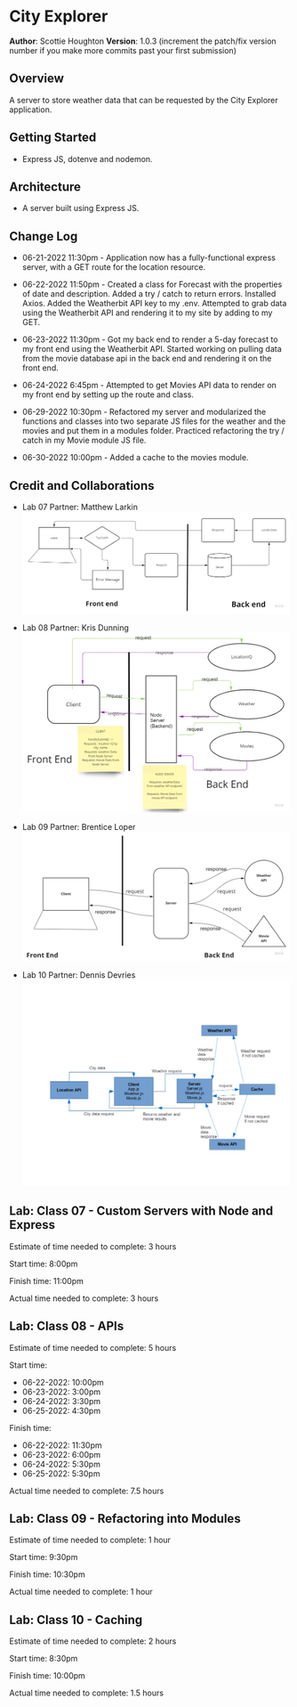 # City Explorer

**Author**: Scottie Houghton
**Version**: 1.0.3 (increment the patch/fix version number if you make more commits past your first submission)

## Overview
A server to store weather data that can be requested by the City Explorer application.

<!-- Provide a high level overview of what this application is and why you are building it, beyond the fact that it's an assignment for this class. (i.e. What's your problem domain?) -->

## Getting Started
* Express JS, dotenve and nodemon.

<!-- What are the steps that a user must take in order to build this app on their own machine and get it running? -->

## Architecture
* A server built using Express JS.
<!-- Provide a detailed description of the application design. What technologies (languages, libraries, etc) you're using, and any other relevant design information. -->

## Change Log
* 06-21-2022 11:30pm - Application now has a fully-functional express server, with a GET route for the location resource.

* 06-22-2022 11:50pm - Created a class for Forecast with the properties of date and description. Added a try / catch to return errors. Installed Axios. Added the Weatherbit API key to my .env. Attempted to grab data using the Weatherbit API and rendering it to my site by adding to my GET.

* 06-23-2022 11:30pm - Got my back end to render a 5-day forecast to my front end using the Weatherbit API. Started working on pulling data from the movie database api in the back end and rendering it on the front end.

* 06-24-2022 6:45pm - Attempted to get Movies API data to render on my front end by setting up the route and class.

* 06-29-2022 10:30pm - Refactored my server and modularized the functions and classes into two separate JS files for the weather and the movies and put them in a modules folder. Practiced refactoring the try / catch in my Movie module JS file.

* 06-30-2022 10:00pm - Added a cache to the movies module.

<!-- Use this area to document the iterative changes made to your application as each feature is successfully implemented. Use time stamps. -->

## Credit and Collaborations
* Lab 07 Partner: Matthew Larkin
![Lab 07](./images/lab07-WRRC.jpg)

* Lab 08 Partner: Kris Dunning
![Lab 08](./images/lab08-WRRC.jpg)

* Lab 09 Partner: Brentice Loper
![Lab 09](./images/lab09-WRRC.jpg)

* Lab 10 Partner: Dennis Devries
![Lab 10](./images/lab10-WRRC.jpg)

<!-- Give credit (and a link) to other people or resources that helped you build this application. -->

## Lab: Class 07 - Custom Servers with Node and Express

Estimate of time needed to complete: 3 hours

Start time: 8:00pm

Finish time: 11:00pm

Actual time needed to complete: 3 hours

## Lab: Class 08 - APIs

Estimate of time needed to complete: 5 hours

Start time:
* 06-22-2022: 10:00pm
* 06-23-2022: 3:00pm
* 06-24-2022: 3:30pm
* 06-25-2022: 4:30pm

Finish time:
* 06-22-2022: 11:30pm
* 06-23-2022: 6:00pm
* 06-24-2022: 5:30pm
* 06-25-2022: 5:30pm

Actual time needed to complete: 7.5 hours

## Lab: Class 09 - Refactoring into Modules

Estimate of time needed to complete: 1 hour

Start time: 9:30pm

Finish time: 10:30pm

Actual time needed to complete: 1 hour

## Lab: Class 10 - Caching

Estimate of time needed to complete: 2 hours

Start time: 8:30pm

Finish time: 10:00pm

Actual time needed to complete: 1.5 hours

